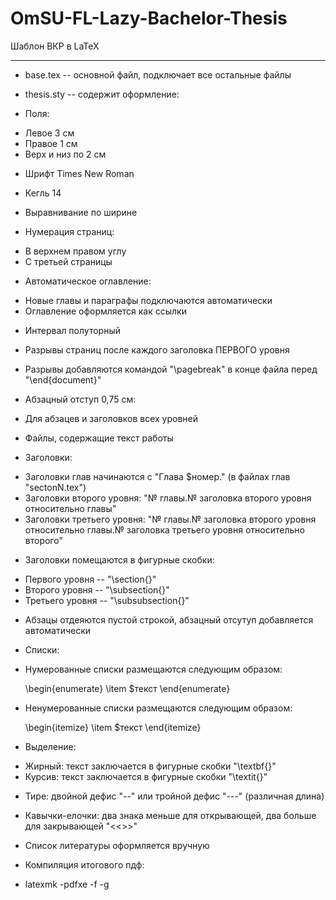 # OmSU-FL-Lazy-Bachelor-Thesis
Шаблон ВКР в LaTeX
__________________

+ base.tex -- основной файл, подключает
все остальные файлы

+ thesis.sty -- содержит оформление:

- Поля:

* Левое 3 см
* Правое 1 см
* Верх и низ по 2 см

- Шрифт Times New Roman

- Кегль 14

- Выравнивание по ширине

- Нумерация страниц:

* В верхнем правом углу
* С третьей страницы

- Автоматическое оглавление:

* Новые главы и параграфы подключаются автоматически
* Оглавление оформляется как ссылки

- Интервал полуторный

- Разрывы страниц после каждого заголовка ПЕРВОГО уровня

* Разрывы добавляются командой "\pagebreak" в конце файла перед "\end{document}"

- Абзацный отступ 0,75 см:

* Для абзацев и заголовков всех уровней

+ Файлы, содержащие текст работы

- Заголовки:

* Заголовки глав начинаются с "Глава $номер." (в файлах глав "sectonN.tex")
* Заголовки второго уровня: "№ главы.№ заголовка второго уровня относительно главы"
* Заголовки третьего уровня: "№ главы.№ заголовка второго уровня относительно главы.№ заголовка третьего уровня относительно второго"

- Заголовки помещаются в фигурные скобки:

* Первого уровня -- "\section{}"
* Второго уровня -- "\subsection{}"
* Третьего уровня -- "\subsubsection{}"

- Абзацы отдеяются пустой строкой, абзацный отсутуп добавляется автоматически

- Списки:

* Нумерованные списки размещаются следующим образом:

	\begin{enumerate}
		\item $текст
	\end{enumerate}

* Ненумерованные списки размещаются следующим образом:

	\begin{itemize}
		\item $текст
	\end{itemize}

- Выделение:

* Жирный: текст заключается в фигурные скобки "\textbf{}"
* Курсив: текст заключается в фигурные скобки "\textit{}"

- Тире: двойной дефис "--" или тройной дефис "---" (различная длина)

- Кавычки-елочки: два знака меньше для открывающей, два больше для закрывающей "<<>>"

+ Список литературы оформляется вручную

+ Компиляция итогового пдф:

- latexmk -pdfxe -f -g
